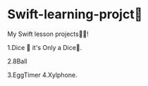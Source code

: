 # Swift-learning-projct🤯
My Swift lesson projects👨‍💻!

  1.Dice 🎲 it's Only a Dice🫠.
  
  2.8Ball
  
  3.EggTimer
  4.Xylphone.

